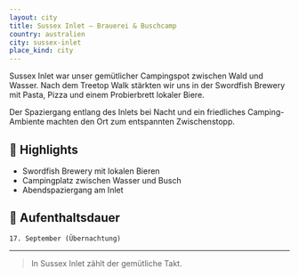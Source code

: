 ```yaml
---
layout: city
title: Sussex Inlet – Brauerei & Buschcamp
country: australien
city: sussex-inlet
place_kind: city
---
```


Sussex Inlet war unser gemütlicher Campingspot zwischen Wald und Wasser. Nach dem Treetop Walk stärkten wir uns in der Swordfish Brewery mit Pasta, Pizza und einem Probierbrett lokaler Biere.

Der Spaziergang entlang des Inlets bei Nacht und ein friedliches Camping-Ambiente machten den Ort zum entspannten Zwischenstopp.

## 📍 Highlights
- Swordfish Brewery mit lokalen Bieren
- Campingplatz zwischen Wasser und Busch
- Abendspaziergang am Inlet

## 📅 Aufenthaltsdauer
`17. September (Übernachtung)`

---

> In Sussex Inlet zählt der gemütliche Takt.
